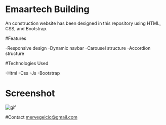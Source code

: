 # Emaartech Building

An construction website has been designed in this repository using HTML, CSS, and Bootstrap.

#Features

-Responsive design
-Dynamic navbar
-Carousel structure
-Accordion structure

#Technologies Used

-Html
-Css
-Js
-Bootstrap

# Screenshot
![gif](https://github.com/user-attachments/assets/fb7021a1-622a-4353-ad42-f73244d859b7)

#Contact
mervegeicic@gmail.com
